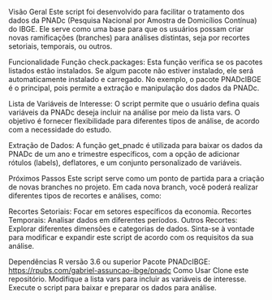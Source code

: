 Visão Geral
Este script foi desenvolvido para facilitar o tratamento dos dados da PNADc (Pesquisa Nacional por Amostra de Domicílios Contínua) do IBGE. Ele serve como uma base para que os usuários possam criar novas ramificações (branches) para análises distintas, seja por recortes setoriais, temporais, ou outros.

Funcionalidade
Função check.packages: Esta função verifica se os pacotes listados estão instalados. Se algum pacote não estiver instalado, ele será automaticamente instalado e carregado. No exemplo, o pacote PNADcIBGE é o principal, pois permite a extração e manipulação dos dados da PNADc.

Lista de Variáveis de Interesse: O script permite que o usuário defina quais variáveis da PNADc deseja incluir na análise por meio da lista vars. O objetivo é fornecer flexibilidade para diferentes tipos de análise, de acordo com a necessidade do estudo.

Extração de Dados: A função get_pnadc é utilizada para baixar os dados da PNADc de um ano e trimestre específicos, com a opção de adicionar rótulos (labels), deflatores, e um conjunto personalizado de variáveis.

Próximos Passos
Este script serve como um ponto de partida para a criação de novas branches no projeto. Em cada nova branch, você poderá realizar diferentes tipos de recortes e análises, como:

Recortes Setoriais: Focar em setores específicos da economia.
Recortes Temporais: Analisar dados em diferentes períodos.
Outros Recortes: Explorar diferentes dimensões e categorias de dados.
Sinta-se à vontade para modificar e expandir este script de acordo com os requisitos da sua análise.

Dependências
R versão 3.6 ou superior
Pacote PNADcIBGE: https://rpubs.com/gabriel-assuncao-ibge/pnadc
Como Usar
Clone este repositório.
Modifique a lista vars para incluir as variáveis de interesse.
Execute o script para baixar e preparar os dados para análise.
